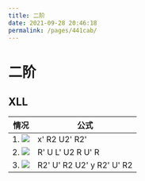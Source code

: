 ```yaml
---
title: 二阶
date: 2021-09-28 20:46:18
permalink: /pages/441cab/
---
```


# 二阶

## XLL

 情况                                      | 公式
 ----------                                | ------
1. ![](/img/rubiks/mini-cube-last-1.gif) | x' R2 U2' R2'
2. ![](/img/rubiks/mini-cube-last-2.gif) | R' U L' U2 R U' R
3. ![](/img/rubiks/mini-cube-last-3.gif) | R2' U' R2 U2' y R2' U' R2

